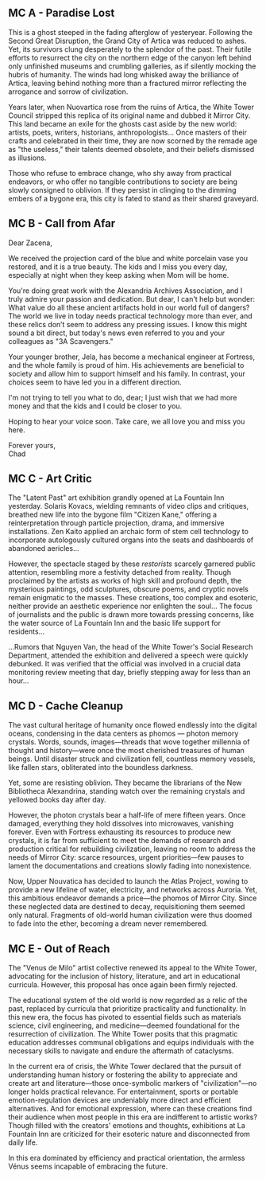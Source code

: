 ## MC A - Paradise Lost

This is a ghost steeped in the fading afterglow of yesteryear. Following the Second Great Disruption, the Grand City of Artica was reduced to ashes. Yet, its survivors clung desperately to the splendor of the past. Their futile efforts to resurrect the city on the northern edge of the canyon left behind only unfinished museums and crumbling galleries, as if silently mocking the hubris of humanity. The winds had long whisked away the brilliance of Artica, leaving behind nothing more than a fractured mirror reflecting the arrogance and sorrow of civilization.

Years later, when Nuovartica rose from the ruins of Artica, the White Tower Council stripped this replica of its original name and dubbed it Mirror City. This land became an exile for the ghosts cast aside by the new world: artists, poets, writers, historians, anthropologists... Once masters of their crafts and celebrated in their time, they are now scorned by the remade age as "the useless," their talents deemed obsolete, and their beliefs dismissed as illusions.

Those who refuse to embrace change, who shy away from practical endeavors, or who offer no tangible contributions to society are being slowly consigned to oblivion. If they persist in clinging to the dimming embers of a bygone era, this city is fated to stand as their shared graveyard.


## MC B - Call from Afar

Dear Zacena,

We received the projection card of the blue and white porcelain vase you restored, and it is a true beauty. The kids and I miss you every day, especially at night when they keep asking when Mom will be home.

You're doing great work with the Alexandria Archives Association, and I truly admire your passion and dedication. But dear, I can't help but wonder: What value do all these ancient artifacts hold in our world full of dangers? The world we live in today needs practical technology more than ever, and these relics don’t seem to address any pressing issues. I know this might sound a bit direct, but today's news even referred to you and your colleagues as "3A Scavengers."

Your younger brother, Jela, has become a mechanical engineer at Fortress, and the whole family is proud of him. His achievements are beneficial to society and allow him to support himself and his family. In contrast, your choices seem to have led you in a different direction.

I'm not trying to tell you what to do, dear; I just wish that we had more money and that the kids and I could be closer to you.

Hoping to hear your voice soon. Take care, we all love you and miss you here.

Forever yours, <br>
Chad


## MC C - Art Critic

The "Latent Past" art exhibition grandly opened at La Fountain Inn yesterday. Solaris Kovacs, wielding remnants of video clips and critiques, breathed new life into the bygone film "Citizen Kane," offering a reinterpretation through particle projection, drama, and immersive installations. Zen Kaito applied an archaic form of stem cell technology to incorporate autologously cultured organs into the seats and dashboards of abandoned aericles...

However, the spectacle staged by these *restorists* scarcely garnered public attention, resembling more a festivity detached from reality. Though proclaimed by the artists as works of high skill and profound depth, the mysterious paintings, odd sculptures, obscure poems, and cryptic novels remain enigmatic to the masses. These creations, too complex and esoteric, neither provide an aesthetic experience nor enlighten the soul... The focus of journalists and the public is drawn more towards pressing concerns, like the water source of La Fountain Inn and the basic life support for residents...

...Rumors that Nguyen Van, the head of the White Tower's Social Research Department, attended the exhibition and delivered a speech were quickly debunked. It was verified that the official was involved in a crucial data monitoring review meeting that day, briefly stepping away for less than an hour...


## MC D - Cache Cleanup

The vast cultural heritage of humanity once flowed endlessly into the digital oceans, condensing in the data centers as phomos — photon memory crystals. Words, sounds, images—threads that wove together millennia of thought and history—were once the most cherished treasures of human beings. Until disaster struck and civilization fell, countless memory vessels, like fallen stars, obliterated into the boundless darkness.

Yet, some are resisting oblivion. They became the librarians of the New Bibliotheca Alexandrina, standing watch over the remaining crystals and yellowed books day after day.

However, the photon crystals bear a half-life of mere fifteen years. Once damaged, everything they hold dissolves into microwaves, vanishing forever. Even with Fortress exhausting its resources to produce new crystals, it is far from sufficient to meet the demands of research and production critical for rebuilding civilization, leaving no room to address the needs of Mirror City: scarce resources, urgent priorities—few pauses to lament the documentations and creations slowly fading into nonexistence.

Now, Upper Nouvatica has decided to launch the Atlas Project, vowing to provide a new lifeline of water, electricity, and networks across Auroria. Yet, this ambitious endeavor demands a price—the phomos of Mirror City. Since these neglected data are destined to decay, requisitioning them seemed only natural. Fragments of old-world human civilization were thus doomed to fade into the ether, becoming a dream never remembered.



## MC E - Out of Reach

The "Venus de Milo" artist collective renewed its appeal to the White Tower, advocating for the inclusion of history, literature, and art in educational curricula. However, this proposal has once again been firmly rejected.

The educational system of the old world is now regarded as a relic of the past, replaced by curricula that prioritize practicality and functionality. In this new era, the focus has pivoted to essential fields such as materials science, civil engineering, and medicine—deemed foundational for the resurrection of civilization. The White Tower posits that this pragmatic education addresses communal obligations and equips individuals with the necessary skills to navigate and endure the aftermath of cataclysms.

In the current era of crisis, the White Tower declared that the pursuit of understanding human history or fostering the ability to appreciate and create art and literature—those once-symbolic markers of "civilization"—no longer holds practical relevance. For entertainment, sports or portable emotion-regulation devices are undeniably more direct and efficient alternatives. And for emotional expression, where can these creations find their audience when most people in this era are indifferent to artistic works? Though filled with the creators' emotions and thoughts, exhibitions at La Fountain Inn are criticized for their esoteric nature and disconnected from daily life.

In this era dominated by efficiency and practical orientation, the armless Vénus seems incapable of embracing the future.
